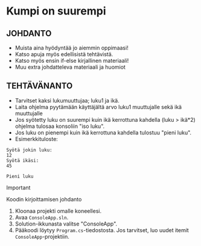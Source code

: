 # Kumpi on suurempi

## JOHDANTO
- Muista aina hyödyntää jo aiemmin oppimaasi!
- Katso apuja myös edellisistä tehtävistä.
- Katso myös ensin if-else kirjallinen materiaali!
- Muu extra johdatteleva materiaali ja huomiot
## TEHTÄVÄNANTO
- Tarvitset kaksi lukumuuttujaa; luku1 ja ikä.
- Laita ohjelma pyytämään käyttäjältä arvo luku1 muuttujalle sekä ikä muuttujalle
- Jos syötetty luku on suurempi kuin ikä kerrottuna kahdella (luku > ikä*2) ohjelma tulosaa konsoliin "iso luku".
- Jos luku on pienempi kuin ikä kerrottuna kahdella tulostuu "pieni luku".
- Esimerkkituloste:
  
```
Syötä jokin luku:
12
Syötä ikäsi:
45

Pieni luku
```

> [!IMPORTANT]
> Koodin kirjoittamisen johdanto
1. Kloonaa projekti omalle koneellesi.
2. Avaa `ConsoleApp.sln`.
3. Solution-ikkunasta valitse "ConsoleApp".
4. Pääkoodi löytyy `Program.cs`-tiedostosta. Jos tarvitset, luo uudet itemit `ConsoleApp`-projektiin.
